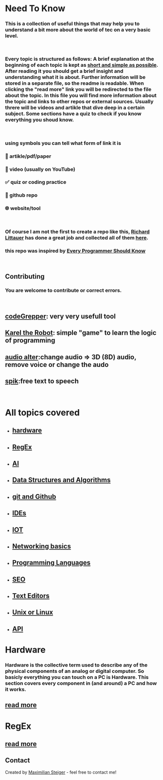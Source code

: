 # Need To Know

### This is a collection of useful things that may help you to understand a bit more about the world of tec on a very basic level.

<br>

### Every topic is structured as follows: A brief explanation at the beginning of each topic is kept as [short and simple as possible](https://en.wikipedia.org/wiki/KISS_principle). After reading it you should get a brief insight and understanding what it is about. Further information will be stored in a separate file, so the readme is readable. When clicking the "read more" link you will be redirected to the file about the topic. In this file you will find more information about the topic and links to other repos or external sources. Usually threre will be videos and artikle that dive deep in a certain subject. Some sections have a quiz to check if you know everything you shoud know.  

<br>

### using symbols you can tell what form of link it is
### 📄 artikle/pdf/paper
### 🎥 video (usually on YouTube)
### ✅ quiz or coding practice
### 👾 github repo
### 🌐 website/tool


<br>

### Of course I am not the first to create a repo like this, [Richard Littauer](https://github.com/RichardLitt) has done a great job and collected all of them [here](https://github.com/RichardLitt/meta-knowledge).
### this repo was inspired by [Every Programmer Should Know](https://github.com/mtdvio/every-programmer-should-know)


<br>

## Contributing 
### You are welcome to contribute or correct errors. 


<br>

## [codeGrepper](https://www.codegrepper.com/): very very usefull tool
## [Karel the Robot](https://github.com/fredoverflow/karel): simple "game" to learn the logic of programming
## [audio alter](https://audioalter.com/):change audio => 3D (8D) audio, remove voice or change the audo
## [spik](https://spik.ai/):free text to speech

<br>




# All topics covered

- ## [hardware](#Hardware)
- ## [RegEx](#RegEx)
- ## [AI](#AI)
- ## [Data Structures and Algorithms](#Data-Structures-and-Algorithms)
- ## [git and Github](#git-and-Github)
- ## [IDEs](#IDEs)
- ## [IOT](#IOT)
- ## [Networking basics](#Networking-Basics)
- ## [Programming Languages](#Programming-Languages)
- ## [SEO](#SEO)
- ## [Text Editors](#Text-Editors)
- ## [Unix or Linux](Unix-Or-Linux)
- ## [API](#api)




# Hardware

### Hardware is the collective term used to describe any of the physical components of an analog or digital computer. So basicly everything you can touch on a PC is Hardware. This section covers every component in (and around) a PC and how it works. 

## [read more](hardware/hardware.md)




# RegEx

## [read more](Regex/regex.md)


## Contact
Created by [Maximilian Steiger](https://github.com/maximiliansteiger) - feel free to contact me!


